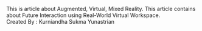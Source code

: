 This is article about Augmented, Virtual, Mixed Reality. This article contains about Future Interaction using Real-World Virtual Workspace. <br/>
Created By : Kurniandha Sukma Yunastrian
